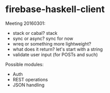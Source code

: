 # firebase-haskell-client

Meeting 20160301:

* stack or cabal? stack
* sync or async? sync for now
* wreq or something more lightweight?
* what does it return? let's start with a string
* validate user input (for POSTs and such)

Possible modules:
* Auth
* REST operations
* JSON handling
